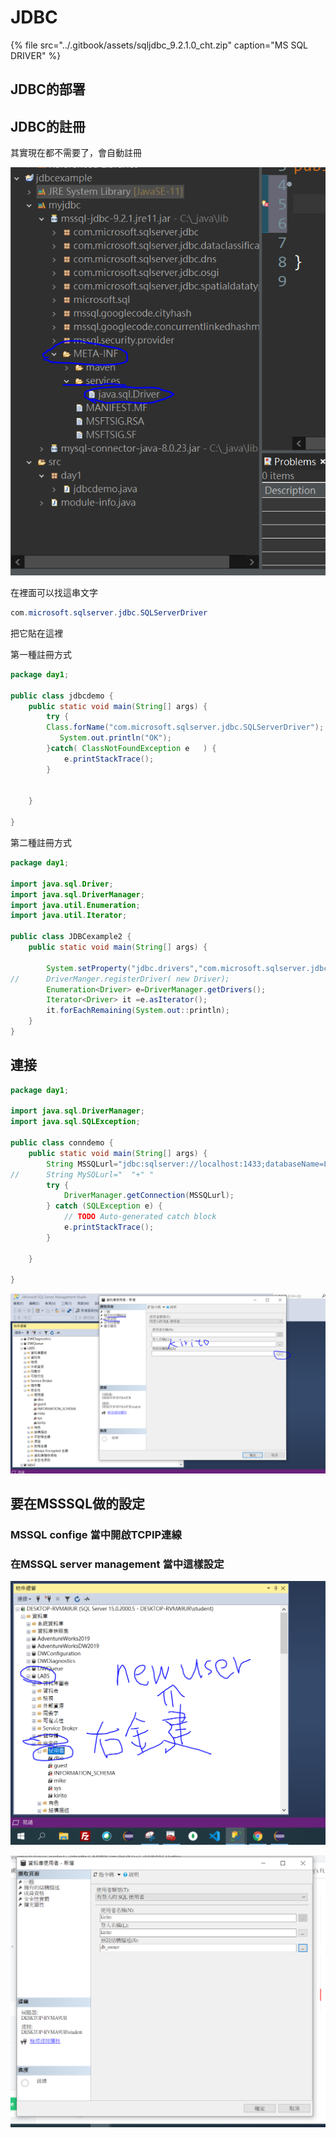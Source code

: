 # JDBC

{% file src="../.gitbook/assets/sqljdbc\_9.2.1.0\_cht.zip" caption="MS SQL DRIVER" %}

## JDBC的部署

## JDBC的註冊

其實現在都不需要了，會自動註冊

![](../.gitbook/assets/xie-qu-.png)

在裡面可以找這串文字

```java
com.microsoft.sqlserver.jdbc.SQLServerDriver
```

把它貼在這裡

第一種註冊方式

```java
package day1;

public class jdbcdemo {
	public static void main(String[] args) {
		try {
		Class.forName("com.microsoft.sqlserver.jdbc.SQLServerDriver");
		   System.out.println("OK"); 
		}catch( ClassNotFoundException e   ) {
			e.printStackTrace();
		}
		
		
	}

}
```

第二種註冊方式

```java
package day1;

import java.sql.Driver;
import java.sql.DriverManager;
import java.util.Enumeration;
import java.util.Iterator;

public class JDBCexample2 {
	public static void main(String[] args) {
		
		System.setProperty("jdbc.drivers","com.microsoft.sqlserver.jdbc.SQLServerDriver:com.mysql.cj.jdbc.Driver");
//		DriverManger.registerDriver( new Driver);
		Enumeration<Driver> e=DriverManager.getDrivers();
		Iterator<Driver> it =e.asIterator();
		it.forEachRemaining(System.out::println);
	}
}
```

## 連接

```java
package day1;

import java.sql.DriverManager;
import java.sql.SQLException;

public class conndemo {
	public static void main(String[] args) {
		String MSSQLurl="jdbc:sqlserver://localhost:1433;databaseName=LABS";
//		String MySQLurl="  "+" "
		try {
			DriverManager.getConnection(MSSQLurl);
		} catch (SQLException e) {
			// TODO Auto-generated catch block
			e.printStackTrace();
		}
		
	}

}
```

![&#x8981;&#x5728;SQL&#x505A;&#x7684;&#x8A2D;&#x5B9A;](../.gitbook/assets/image%20%2815%29.png)

## 要在MSSSQL做的設定

### MSSQL confige 當中開啟TCPIP連線

### 在MSSQL server management 當中這樣設定

![&#x5728;&#x60F3;&#x8981;&#x7684;&#x8CC7;&#x6599;&#x5EAB;&#x7576;&#x4E2D;&#x505A;&#x9019;&#x4EF6;&#x4E8B;](../.gitbook/assets/image%20%2813%29.png)

![&#x5728;&#x4E00;&#x822C; &#x64C1;&#x6709;&#x8005;&#x7D50;&#x69CB; &#x6210;&#x54E1;&#x8CC7;&#x683C; &#x90FD;&#x8A2D;&#x5B9A;&#x6210;db owner](../.gitbook/assets/image%20%2814%29.png)

